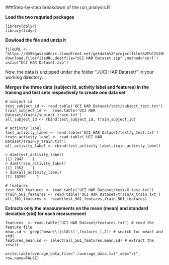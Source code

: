 
###Step-by-step breakdown of the run_analysis.R

**Load the two requried packages**
```
library(dplyr)
library(tidyr)
```

**Dowload the file and unzip it**
```
fileURL <- "https://d396qusza40orc.cloudfront.net/getdata%2Fprojectfiles%2FUCI%20HAR%20Dataset.zip"
download.file(fileURL,destfile="UCI HAR Dataset.zip" ,method='curl')
unzip("UCI HAR Dataset.zip")
```
Now, the data is unzipped under the folder "./UCI HAR Dataset/" in your working directory.

**Merges the three data (subject id, activity label and features) in the training and test sets respectively to create one data set**
```
# subject id
test_subject_id <- read.table('UCI HAR Dataset/test/subject_test.txt')
train_subject_id <-  read.table('UCI HAR Dataset/train//subject_train.txt')
all_subject_id <- rbind(test_subject_id, train_subject_id)
```
```
# activity label
test_activity_label <- read.table('UCI HAR Dataset/test/y_test.txt')
train_activity_label <- read.table('UCI HAR Dataset/train/y_train.txt')
all_activity_label <- rbind(test_activity_label,train_activity_label)
```
```
> dim(test_activity_label)
[1] 2947    1
> dim(train_activity_label)
[1] 7352    1
> dim(all_activity_label)
[1] 10299     1
```
```
# features
test_561_features <- read.table('UCI HAR Dataset/test/X_test.txt')
train_561_features <- read.table('UCI HAR Dataset/train/X_train.txt')
all_561_features <- rbind(test_561_features,train_561_features)
```


**Extracts only the measurements on the mean (mean) and standard deviation (std) for each measurement**
```
features_ <- read.table('UCI HAR Dataset/features.txt') # read the feature file
mean.sd <- grep('mean\\(|std\\(',features_[,2]) # search for mean( and std(
features_mean.sd <- select(all_561_features,mean.sd) # extract the result
```

```
write.table(average_data,file="./average_data.txt",sep="\t", row.name=FALSE)
```
